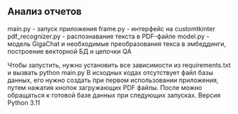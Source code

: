Анализ отчетов
-----------------

main.py - запуск приложения
frame.py - интерфейс на customtkinter
pdf_recognizer.py - распознавание текста в PDF-файле
model.py - модель GigaChat и необходимые преобразования текса в эмбеддинги, построение векторной БД и цепочки QA

Чтобы запустить, нужно установить все зависимости из requirements.txt и вызвать python main.py
В исходных кодах отсутствует файл базы данных, его нужно создать при первом использовании приложения, путем нажатия кнопок загружающих PDF файлы. После можно обращаться к готовой базе данных при следующих запусках.
Версия Python 3.11
